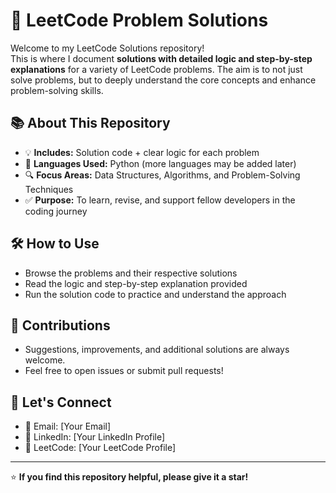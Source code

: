# 🚀 LeetCode Problem Solutions

Welcome to my LeetCode Solutions repository!  
This is where I document **solutions with detailed logic and step-by-step explanations** for a variety of LeetCode problems. The aim is to not just solve problems, but to deeply understand the core concepts and enhance problem-solving skills.

## 📚 About This Repository
- 💡 **Includes:** Solution code + clear logic for each problem  
- 📝 **Languages Used:** Python (more languages may be added later)  
- 🔍 **Focus Areas:** Data Structures, Algorithms, and Problem-Solving Techniques  
- ✅ **Purpose:** To learn, revise, and support fellow developers in the coding journey

## 🛠️ How to Use
- Browse the problems and their respective solutions
- Read the logic and step-by-step explanation provided
- Run the solution code to practice and understand the approach

## 🤝 Contributions
- Suggestions, improvements, and additional solutions are always welcome.
- Feel free to open issues or submit pull requests!

## 🌟 Let's Connect
- 📧 Email: [Your Email]
- 💼 LinkedIn: [Your LinkedIn Profile]
- 📌 LeetCode: [Your LeetCode Profile]

---

⭐ **If you find this repository helpful, please give it a star!**
